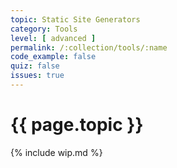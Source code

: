 ```yaml
---
topic: Static Site Generators
category: Tools
level: [ advanced ]
permalink: /:collection/tools/:name
code_example: false
quiz: false
issues: true
---
```


# {{ page.topic }}

{% include wip.md %}
